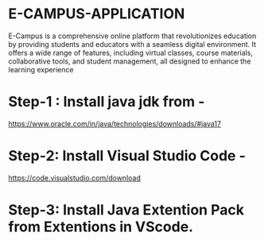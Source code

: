 # E-CAMPUS-APPLICATION
E-Campus is a comprehensive online platform that revolutionizes education by providing students and educators with a seamless digital environment. It offers a wide range of features, including virtual classes, course materials, collaborative tools, and student management, all designed to enhance the learning experience

#  Step-1 : Install java jdk from -
https://www.oracle.com/in/java/technologies/downloads/#java17

 # Step-2: Install Visual Studio Code -
   https://code.visualstudio.com/download

#  Step-3: Install Java Extention Pack from Extentions in VScode.

